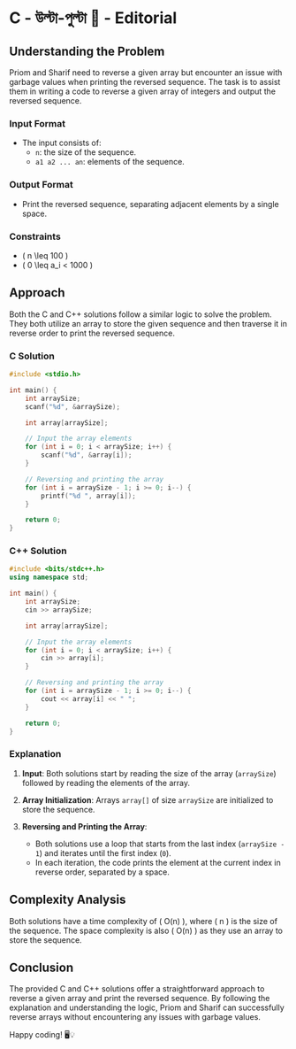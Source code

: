 # C - উল্টা-পুল্টা 🔄️ - Editorial

## Understanding the Problem

Priom and Sharif need to reverse a given array but encounter an issue with garbage values when printing the reversed sequence. The task is to assist them in writing a code to reverse a given array of integers and output the reversed sequence.

### Input Format

- The input consists of:
  - `n`: the size of the sequence.
  - `a1 a2 ... an`: elements of the sequence.

### Output Format

- Print the reversed sequence, separating adjacent elements by a single space.

### Constraints

- \( n \leq 100 \)
- \( 0 \leq a_i < 1000 \)

## Approach

Both the C and C++ solutions follow a similar logic to solve the problem. They both utilize an array to store the given sequence and then traverse it in reverse order to print the reversed sequence.

### C Solution

```c
#include <stdio.h>

int main() {
    int arraySize;
    scanf("%d", &arraySize);

    int array[arraySize];

    // Input the array elements
    for (int i = 0; i < arraySize; i++) {
        scanf("%d", &array[i]);
    }

    // Reversing and printing the array
    for (int i = arraySize - 1; i >= 0; i--) {
        printf("%d ", array[i]);
    }

    return 0;
}
```

### C++ Solution

```cpp
#include <bits/stdc++.h>
using namespace std;

int main() {
    int arraySize;
    cin >> arraySize;

    int array[arraySize];

    // Input the array elements
    for (int i = 0; i < arraySize; i++) {
        cin >> array[i];
    }

    // Reversing and printing the array
    for (int i = arraySize - 1; i >= 0; i--) {
        cout << array[i] << " ";
    }

    return 0;
}
```

### Explanation

1. **Input**: Both solutions start by reading the size of the array (`arraySize`) followed by reading the elements of the array.

2. **Array Initialization**: Arrays `array[]` of size `arraySize` are initialized to store the sequence.

3. **Reversing and Printing the Array**:
    - Both solutions use a loop that starts from the last index (`arraySize - 1`) and iterates until the first index (`0`).
    - In each iteration, the code prints the element at the current index in reverse order, separated by a space.

## Complexity Analysis

Both solutions have a time complexity of \( O(n) \), where \( n \) is the size of the sequence. The space complexity is also \( O(n) \) as they use an array to store the sequence.

## Conclusion

The provided C and C++ solutions offer a straightforward approach to reverse a given array and print the reversed sequence. By following the explanation and understanding the logic, Priom and Sharif can successfully reverse arrays without encountering any issues with garbage values.

Happy coding! 🖥️💡
